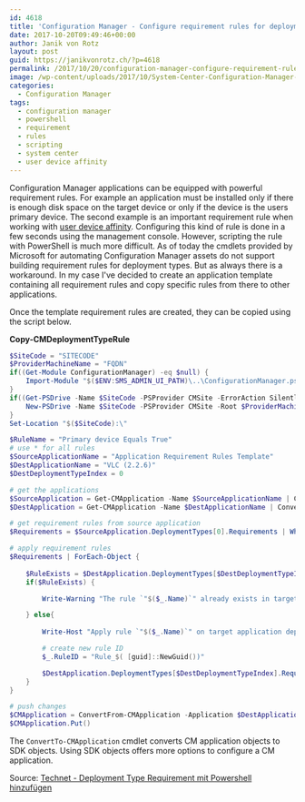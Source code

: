 ```yaml
---
id: 4618
title: 'Configuration Manager - Configure requirement rules for deployment types with PowerShell'
date: 2017-10-20T09:49:46+00:00
author: Janik von Rotz
layout: post
guid: https://janikvonrotz.ch/?p=4618
permalink: /2017/10/20/configuration-manager-configure-requirement-rules-for-deployment-types-with-powershell/
image: /wp-content/uploads/2017/10/System-Center-Configuration-Manager-Logo.jpg
categories:
  - Configuration Manager
tags:
  - configuration manager
  - powershell
  - requirement
  - rules
  - scripting
  - system center
  - user device affinity
---
```

Configuration Manager applications can be equipped with powerful requirement rules. For example an application must be installed only if there is enough disk space on the target device or only if the device is the users primary device. The second example is an important requirement rule when working with [user device affinity](https://docs.microsoft.com/en-us/sccm/apps/deploy-use/link-users-and-devices-with-user-device-affinity). Configuring this kind of rule is done in a few seconds using the management console. However, scripting the rule with PowerShell is much more difficult. As of today the cmdlets provided by Microsoft for automating Configuration Manager assets do not support building requirement rules for deployment types. But as always there is a workaround. In my case I've decided to create an application template containing all requirement rules and copy specific rules from there to other applications.
<!--more-->

Once the template requirement rules are created, they can be copied using the script below.

**Copy-CMDeploymentTypeRule**
```powershell
$SiteCode = "SITECODE"
$ProviderMachineName = "FQDN" 
if((Get-Module ConfigurationManager) -eq $null) {
    Import-Module "$($ENV:SMS_ADMIN_UI_PATH)\..\ConfigurationManager.psd1"
}
if((Get-PSDrive -Name $SiteCode -PSProvider CMSite -ErrorAction SilentlyContinue) -eq $null) {
    New-PSDrive -Name $SiteCode -PSProvider CMSite -Root $ProviderMachineName
}
Set-Location "$($SiteCode):\"

$RuleName = "Primary device Equals True"
# use * for all rules
$SourceApplicationName = "Application Requirement Rules Template"
$DestApplicationName = "VLC (2.2.6)"
$DestDeploymentTypeIndex = 0

# get the applications
$SourceApplication = Get-CMApplication -Name $SourceApplicationName | ConvertTo-CMApplication
$DestApplication = Get-CMApplication -Name $DestApplicationName | ConvertTo-CMApplication

# get requirement rules from source application
$Requirements = $SourceApplication.DeploymentTypes[0].Requirements | Where-Object {$_.Name -match $RuleName}

# apply requirement rules
$Requirements | ForEach-Object {
    
    $RuleExists = $DestApplication.DeploymentTypes[$DestDeploymentTypeIndex].Requirements | Where-Object {$_.Name -match $RuleName}
    if($RuleExists) {

        Write-Warning "The rule `"$($_.Name)`" already exists in target application deployment type"

    } else{
        
        Write-Host "Apply rule `"$($_.Name)`" on target application deployment type"

        # create new rule ID
        $_.RuleID = "Rule_$( [guid]::NewGuid())"

        $DestApplication.DeploymentTypes[$DestDeploymentTypeIndex].Requirements.Add($_)
    }
}

# push changes
$CMApplication = ConvertFrom-CMApplication -Application $DestApplication
$CMApplication.Put()
```

The `ConvertTo-CMApplication` cmdlet converts CM application objects to SDK objects. Using SDK objects offers more options to configure a CM application.

Source: [Technet - Deployment Type Requirement mit Powershell hinzufügen](https://social.technet.microsoft.com/Forums/de-DE/330ac938-6b8d-424a-a44e-1ad567739c54/deployment-type-requirement-mit-powershell-hinzufgen?forum=systemcenterde)